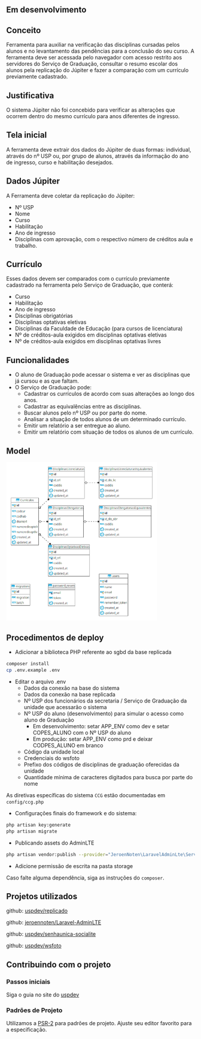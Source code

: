 ## Em desenvolvimento

## Conceito

Ferramenta para auxiliar na verificação das disciplinas cursadas pelos alunos e no levantamento das pendências para a conclusão do seu curso. A ferramenta deve ser acessada pelo navegador com acesso restrito aos servidores do Serviço de Graduação, consultar o resumo escolar dos alunos pela replicação do Júpiter e fazer a comparação com um currículo previamente cadastrado.

## Justificativa

O sistema Júpiter não foi concebido para verificar as alterações que ocorrem dentro do mesmo currículo para anos diferentes de ingresso.

## Tela inicial

A ferramenta deve extrair dos dados do Júpiter de duas formas: individual, através do nº USP ou, por grupo de alunos, através da informação do ano de ingresso, curso e habilitação desejados. 

## Dados Júpiter

A Ferramenta deve coletar da replicação do Júpiter:

- Nº USP
- Nome
- Curso
- Habilitação
- Ano de ingresso
- Disciplinas com aprovação, com o respectivo número de créditos aula e trabalho.

## Currículo

Esses dados devem ser comparados com o currículo previamente cadastrado na ferramenta pelo Serviço de Graduação, que conterá:

- Curso
- Habilitação
- Ano de ingresso
- Disciplinas obrigatórias
- Disciplinas optativas eletivas
- Disciplinas da Faculdade de Educação (para cursos de licenciatura)
- Nº de créditos-aula exigidos em disciplinas optativas eletivas
- Nº de créditos-aula exigidos em disciplinas optativas livres

## Funcionalidades

- O aluno de Graduação pode acessar o sistema e ver as disciplinas que já cursou e as que faltam. 
- O Serviço de Graduação pode: 
    - Cadastrar os currículos de acordo com suas alterações ao longo dos anos.
    - Cadastrar as equivalências entre as disciplinas.
    - Buscar alunos pelo nº USP ou por parte do nome.
    - Analisar a situação de todos alunos de um determinado currículo.
    - Emitir um relatório a ser entregue ao aluno.
    - Emitir um relatório com situação de todos os alunos de um currículo.

## Model

<img src="docs/model.png" width="80%" />

## Procedimentos de deploy
 
- Adicionar a biblioteca PHP referente ao sgbd da base replicada

```bash
composer install
cp .env.example .env
```

- Editar o arquivo .env
    - Dados da conexão na base do sistema
    - Dados da conexão na base replicada
    - Nº USP dos funcionários da secretaria / Serviço de Graduação da unidade que acessarão o sistema
    - Nº USP do aluno (desenvolvimento) para simular o acesso como aluno de Graduação
        - Em desenvolvimento: setar APP_ENV como dev e setar COPES_ALUNO com o Nº USP do aluno
        - Em produção: setar APP_ENV como prd e deixar CODPES_ALUNO em branco
    - Código da unidade local
    - Credenciais do wsfoto
    - Prefixo dos códigos de disciplinas de graduação oferecidas da unidade
    - Quantidade mínima de caracteres digitados para busca por parte do nome

As diretivas específicas do sistema `CCG` estão documentadas em `config/ccg.php`

- Configurações finais do framework e do sistema:

```bash
php artisan key:generate
php artisan migrate
```

- Publicando assets do AdminLTE

```bash
php artisan vendor:publish --provider="JeroenNoten\LaravelAdminLte\ServiceProvider" --tag=assets --force
```

- Adicione permissão de escrita na pasta storage

Caso falte alguma dependência, siga as instruções do `composer`.

## Projetos utilizados

github: [uspdev/replicado](https://github.com/uspdev/replicado)

github: [jeroennoten/Laravel-AdminLTE](https://github.com/jeroennoten/Laravel-AdminLTE)

github: [uspdev/senhaunica-socialite](https://github.com/uspdev/senhaunica-socialite)

github: [uspdev/wsfoto](https://github.com/uspdev/wsfoto)


## Contribuindo com o projeto

### Passos iniciais

Siga o guia no site do [uspdev](https://uspdev.github.io/contribua)

### Padrões de Projeto

Utilizamos a [PSR-2](https://www.php-fig.org/psr/psr-2/) para padrões de projeto. Ajuste seu editor favorito para a especificação.
